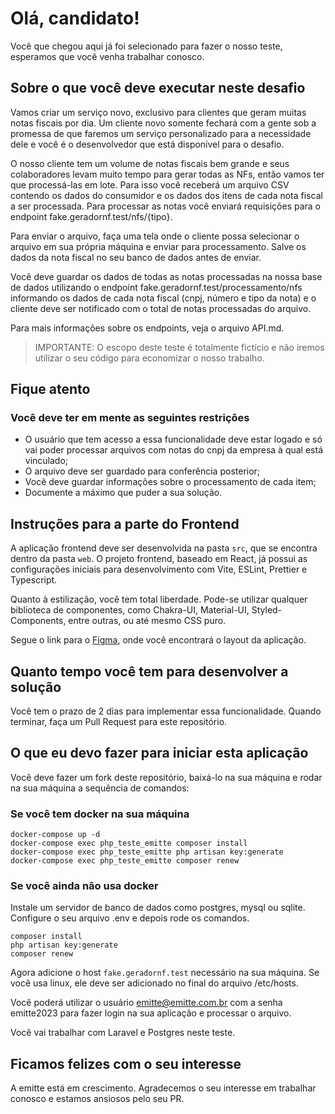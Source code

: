 # Olá, candidato!

Você que chegou aqui já foi selecionado para fazer o nosso teste, esperamos que você venha trabalhar conosco.

## Sobre o que você deve executar neste desafio

Vamos criar um serviço novo, exclusivo para clientes que geram muitas notas fiscais por dia. Um cliente novo somente fechará com a gente sob a promessa de que faremos um serviço personalizado para a necessidade dele e você é o desenvolvedor que está disponível para o desafio.

O nosso cliente tem um volume de notas fiscais bem grande e seus colaboradores levam muito tempo para gerar todas as NFs, então vamos ter que processá-las em lote. Para isso você receberá um arquivo CSV contendo os dados do consumidor e os dados dos itens de cada nota fiscal a ser processada. Para processar as notas você enviará requisições para o endpoint fake.geradornf.test/nfs/{tipo}.

Para enviar o arquivo, faça uma tela onde o cliente possa selecionar o arquivo em sua própria máquina e enviar para processamento. Salve os dados da nota fiscal no seu banco de dados antes de enviar.

Você deve guardar os dados de todas as notas processadas na nossa base de dados utilizando o endpoint fake.geradornf.test/processamento/nfs informando os dados de cada nota fiscal (cnpj, número e tipo da nota) e o cliente deve ser notificado com o total de notas processadas do arquivo.

Para mais informações sobre os endpoints, veja o arquivo API.md.

> IMPORTANTE: O escopo deste teste é totalmente fictício e não iremos utilizar o seu código para economizar o nosso trabalho.

## Fique atento

### Você deve ter em mente as seguintes restrições

- O usuário que tem acesso a essa funcionalidade deve estar logado e só vai poder processar arquivos com notas do cnpj da empresa à qual está vinculado;
- O arquivo deve ser guardado para conferência posterior;
- Você deve guardar informações sobre o processamento de cada item;
- Documente a máximo que puder a sua solução.

## Instruções para a parte do Frontend

A aplicação frontend deve ser desenvolvida na pasta `src`, que se encontra dentro da pasta `web`. O projeto frontend, baseado em React, já possui as configurações iniciais para desenvolvimento com Vite, ESLint, Prettier e Typescript.

Quanto à estilização, você tem total liberdade. Pode-se utilizar qualquer biblioteca de componentes, como Chakra-UI, Material-UI, Styled-Components, entre outras, ou até mesmo CSS puro.

Segue o link para o  [Figma](https://www.figma.com/file/Dx9V3dLGvKDa0euP7rA299/Teste-Emitte?type=design&node-id=0%3A1&mode=design&t=fp4FgS7KjEiU0hVN-1), onde você encontrará o layout da aplicação.

## Quanto tempo você tem para desenvolver a solução

Você tem o prazo de 2 dias para implementar essa funcionalidade. Quando terminar, faça um Pull Request para este repositório.

## O que eu devo fazer para iniciar esta aplicação

Você deve fazer um fork deste repositório, baixá-lo na sua máquina e rodar na sua máquina a sequência de comandos:

### Se você tem docker na sua máquina

```
docker-compose up -d
docker-compose exec php_teste_emitte composer install
docker-compose exec php_teste_emitte php artisan key:generate
docker-compose exec php_teste_emitte composer renew
```

### Se você ainda não usa docker

Instale um servidor de banco de dados como postgres, mysql ou sqlite. Configure o seu arquivo .env e depois rode os comandos.

```
composer install
php artisan key:generate
composer renew
```

Agora adicione o host `fake.geradornf.test` necessário na sua máquina. Se você usa linux, ele deve ser adicionado no final do arquivo /etc/hosts.

Você poderá utilizar o usuário emitte@emitte.com.br com a senha emitte2023 para fazer login na sua aplicação e processar o arquivo.

Você vai trabalhar com Laravel e Postgres neste teste.

## Ficamos felizes com o seu interesse

A emitte está em crescimento. Agradecemos o seu interesse em trabalhar conosco e estamos ansiosos pelo seu PR.
